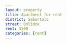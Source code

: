 ```yaml
---
layout: property
title: Apartment for rent
district: Saburtalo
street: Dolidze
rent: $500
categories: [rent]
---
```


